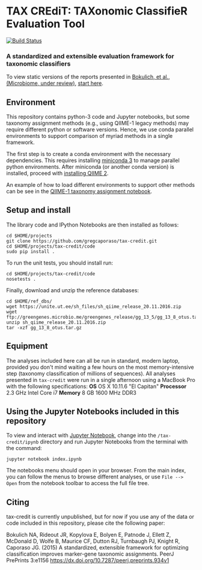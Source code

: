 # TAX CREdiT: TAXonomic ClassifieR Evaluation Tool

[![Build Status](https://travis-ci.org/caporaso-lab/tax-credit.svg?branch=master)](https://travis-ci.org/caporaso-lab/tax-credit)

### A standardized and extensible evaluation framework for taxonomic classifiers

To view static versions of the reports presented in [Bokulich, et al., (Microbiome, under review)](https://peerj.com/preprints/934/), [start here](http://nbviewer.jupyter.org/github/nbokulich/tax-credit/blob/master/ipynb/Index.ipynb).


Environment
-----------------
This repository contains python-3 code and Jupyter notebooks, but some taxonomy assignment methods (e.g., using QIIME-1 legacy methods) may require different python or software versions. Hence, we use conda parallel environments to support comparison of myriad methods in a single framework.

The first step is to create a conda environment with the necessary dependencies. This requires installing [miniconda 3](http://conda.pydata.org/miniconda.html) to manage parallel python environments. After miniconda (or another conda version) is installed, proceed with [installing QIIME 2](https://docs.qiime2.org/2.0.6/install/).

An example of how to load different environments to support other methods can be see in the [QIIME-1 taxonomy assignment notebook](https://github.com/nbokulich/tax-credit/tree/master/ipynb/mock-community/generate-tax-assignments.ipynb).


Setup and install
-----------------
The library code and IPython Notebooks are then installed as follows:

```
cd $HOME/projects
git clone https://github.com/gregcaporaso/tax-credit.git
cd $HOME/projects/tax-credit/code
sudo pip install .
```

To run the unit tests, you should install run:

```
cd $HOME/projects/tax-credit/code
nosetests .
```

Finally, download and unzip the reference databases:

```
cd $HOME/ref_dbs/
wget https://unite.ut.ee/sh_files/sh_qiime_release_20.11.2016.zip
wget ftp://greengenes.microbio.me/greengenes_release/gg_13_5/gg_13_8_otus.tar.gz
unzip sh_qiime_release_20.11.2016.zip
tar -xzf gg_13_8_otus.tar.gz
```

Equipment
------------------
The analyses included here can all be run in standard, modern laptop, provided you don't mind waiting a few hours on the most memory-intensive step (taxonomy classification of millions of sequences). All analyses presented in ``tax-credit`` were run in a single afternoon using a MacBook Pro with the following specifications:
**OS** OS X 10.11.6 "El Capitan"
**Processor** 2.3 GHz Intel Core i7
**Memory** 8 GB 1600 MHz DDR3


Using the Jupyter Notebooks included in this repository
-------------------------------------------------------

To view and interact with [Jupyter Notebook](http://jupyter.org/), change into the ``/tax-credit/ipynb`` directory and run Jupyter Notebooks from the terminal with the command:

``jupyter notebook index.ipynb``

The notebooks menu should open in your browser. From the main index, you can follow the menus to browse different analyses, or use ``File --> Open`` from the notebook toolbar to access the full file tree.


Citing
------

tax-credit is currently unpublished, but for now if you use any of the data or code included in this repository, please cite the following paper:

Bokulich NA, Rideout JR, Kopylova E, Bolyen E, Patnode J, Ellett Z, McDonald D, Wolfe B, Maurice CF, Dutton RJ, Turnbaugh PJ, Knight R, Caporaso JG. (2015) A standardized, extensible framework for optimizing classification improves marker-gene taxonomic assignments. PeerJ PrePrints 3:e1156 https://dx.doi.org/10.7287/peerj.preprints.934v1
